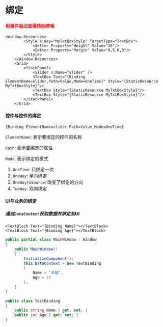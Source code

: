 # 绑定

#### <span style="color:red">用事件驱动显得特别啰嗦</span>

```xaml
<Window.Resources>
        <Style x:Key="MyTxtBoxStyle" TargetType="TextBox">
            <Setter Property="Height" Value="20"/>
            <Setter Property="Margin" Value="0,5,0,0"/>
        </Style>
    </Window.Resources>
    <Grid>
        <StackPanel>
            <Slider x:Name="slider" />
            <TextBox Text="{Binding ElementName=slider,Path=Value,Mode=OneTime}" Style="{StaticResource MyTxtBoxStyle}"/>
            <TextBox Style="{StaticResource MyTxtBoxStyle}"/>
            <TextBox Style="{StaticResource MyTxtBoxStyle}"/>
        </StackPanel>
    </Grid>
```

#### 控件与控件的绑定

```xaml
{Binding ElementName=slider,Path=Value,Mode=OneTime}
```

`ElementName`: 表示要绑定的控件的名称

`Path`: 表示要绑定的属性

`Mode`: 表示绑定的模式

1. `OneTime`: 只绑定一次
2. `OneWay`: 单向绑定
3. `OneWayToSource`: 改变了绑定的方向
4. `TwoWay`: 双向绑定



#### UI与业务的绑定

##### 通过`DataContext`获取数据并绑定到UI

```xaml
<TextBlock Text="{Binding Name}"></TextBlock>
<TextBlock Text="{Binding Age}"></TextBlock>
```

```c#
public partial class MainWindow : Window
{
    public MainWindow()
    {
        InitializeComponent();
        this.DataContext = new TestBinding
        {
            Name = "卓越",
            Age = 23
        };
    }
}

public class TestBinding
{
    public string Name { get; set; }
    public int Age { get; set; }
}
```

##### 